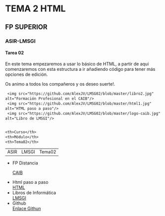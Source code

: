 <!DOCTYPE html>
<html>
<head>
  <meta name="description" content="Lenguaje de Marcas y Sistemas de Gestión de Información, ejercicio 2, iniciación en HTML"/>
  <title>ASIR-LMSGI02</title>
</head>
<body>
  <h1>TEMA 2 HTML</h1>
  <h2>FP SUPERIOR</h2>
  <h3>ASIR-LMSGI</h3>
  <h4>Tarea 02</h4>
  <p>En este tema empezaremos a usar lo básico de HTML, a partir de aqui
         comenzaremos con esta estructura a ir añadiendo código para tener más opciones de edición.</p>
  <p>Os animo a todos los compañeros y os deseo suerte!.</p>
    
     <img src="https://github.com/AlexJV/LMSG02/blob/master/libro2.jpg"  alt="Formación Profesional en el CAIB"/>
     <img src="https://github.com/AlexJV/LMSG02/blob/master/html1.jpg"  alt="HTML paso a paso"/>
     <img src="https://github.com/AlexJV/LMSG02/blob/master/logo-caib.jpg" alt="Libro de LMSGI"/>
   

  <table style="width:50%">
  <table border=0>
   
    <th>Curso</th>
    <th>Módulo</th>
    <th>Tema02</th>
  </td>
  <tr>
    <td>ASIR</td>
    <td>LMSGI</td>
    <td>Tema02</td>
  </tr>
 </table> 

 <ul>
   <li>FP Distancia</li>
  
   <a href="http://www.caib.es/sites/fp/ca/oferta_formativa_fp_a_distancia-80258/">CAIB</a>
   <li>Html paso a paso</li><a href="http://es.html.net/tutorials/html/introduction.php">HTML</a>
   <li>Libros de Informática</li><a href="http://www.abrirllave.com/lmsgi/libro.php">LMSGI</a>
   <li>Github</li><a href="https://github.com/AlexJV/LMSG02/blob/master/TASCA02.HTML">Enlace Githun</a>
  </ul>
 
</body>
</html>
